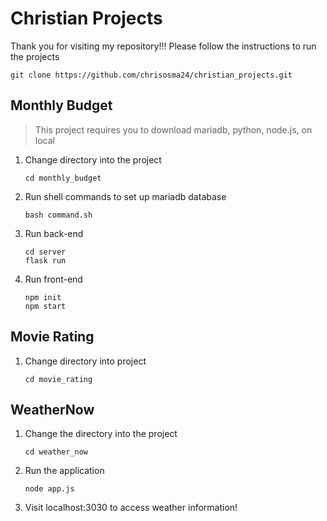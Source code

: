 # Christian Projects
Thank you for visiting my repository!!! Please follow the instructions to run the projects
```
git clone https://github.com/chrisosma24/christian_projects.git
````
## Monthly Budget
> This project requires you to download mariadb, python, node.js, on local
1. Change directory into the project
   ```
   cd monthly_budget
   ```
2. Run shell commands to set up mariadb database
   ```
   bash command.sh
   ```
3. Run back-end
   ```
   cd server
   flask run
   ```
4. Run front-end
   ```
   npm init
   npm start
   ```

## Movie Rating
1. Change directory into project
   ```
   cd movie_rating
   ```

## WeatherNow
1. Change the directory into the project
   
   ```
   cd weather_now
   ```
3. Run the application
   
   ```
   node app.js
   ```
5. Visit localhost:3030 to access weather information!


